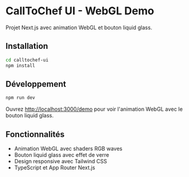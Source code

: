 # CallToChef UI - WebGL Demo

Projet Next.js avec animation WebGL et bouton liquid glass.

## Installation

```bash
cd calltochef-ui
npm install
```

## Développement

```bash
npm run dev
```

Ouvrez [http://localhost:3000/demo](http://localhost:3000/demo) pour voir l'animation WebGL avec le bouton liquid glass.

## Fonctionnalités

- Animation WebGL avec shaders RGB waves
- Bouton liquid glass avec effet de verre
- Design responsive avec Tailwind CSS
- TypeScript et App Router Next.js
